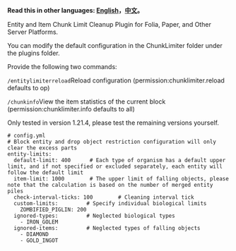 **Read this in other languages: [English](README_en.md)，[中文](README.md)。**

Entity and Item Chunk Limit Cleanup Plugin for Folia, Paper, and Other Server Platforms.

You can modify the default configuration in the ChunkLimiter folder under the plugins folder.

Provide the following two commands:

```/entitylimiterreload```Reload configuration (permission:chunklimiter.reload defaults to op)

```/chunkinfo```View the item statistics of the current block (permission:chunklimiter.info defaults to all)

Only tested in version 1.21.4, please test the remaining versions yourself.

```
# config.yml
# Block entity and drop object restriction configuration will only clear the excess parts
entity-limits:
  default-limit: 400      # Each type of organism has a default upper limit, and if not specified or excluded separately, each entity will follow the default limit
  item-limit: 1000        # The upper limit of falling objects, please note that the calculation is based on the number of merged entity piles
  check-interval-ticks: 100        # Cleaning interval tick
  custom-limits:         # Specify individual biological limits
    ZOMBIFIED_PIGLIN: 200
  ignored-types:         # Neglected biological types
    - IRON_GOLEM
  ignored-items:         # Neglected types of falling objects
    - DIAMOND
    - GOLD_INGOT
```

